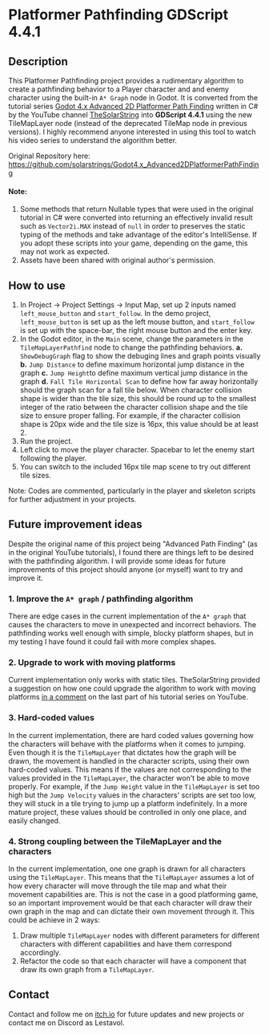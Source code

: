 # Platformer Pathfinding GDScript 4.4.1
## Description
This Platformer Pathfinding project provides a rudimentary algorithm to create a pathfinding behavior to a Player character and and enemy character using the built-in `A* Graph` node in Godot. It is converted from the tutorial series [Godot 4.x Advanced 2D Platformer Path Finding](https://youtube.com/playlist?list=PL6Ikt4l3NbVi_9_-TqX-JUsJ9nIFeYAFE&si=1pFHbTRJXprzpWVb) written in C# by the YouTube channel [TheSolarString](https://www.youtube.com/@TheSolarString)  into **GDScript 4.4.1** using the new TileMapLayer node (instead of the deprecated TileMap node in previous versions). I highly recommend anyone interested in using this tool to watch his video series to understand the algorithm better.

Original Repository here: https://github.com/solarstrings/Godot4.x_Advanced2DPlatformerPathFinding

#### Note:
1. Some methods that return Nullable types that were used in the original tutorial in C# were converted into returning an effectively invalid result such as `Vector2i.MAX` instead of `null` 
in order to preserves the static typing of the methods and take advantage of the editor's IntelliSense. If you adopt these scripts into your game, depending on the game, this may not work as expected.
2. Assets have been shared with original author's permission.
   
## How to use

 1. In Project -> Project Settings -> Input Map, set up 2 inputs named `left_mouse_button` and `start_follow`. In the demo project, `left_mouse_button` is set up as the left mouse button, and `start_follow` is set up with the space-bar, the right mouse button and the enter key.
 2. In the Godot editor, in the `Main` scene, change the parameters in the `TileMapLayerPathfind` node to change the pathfinding behaviors.
		 **a.** `ShowDebugGraph` flag to show the debuging lines and graph points visually
		 **b.** `Jump Distance` to define maximum horizontal jump distance in the graph
		 **c.** `Jump Height`to define maximum vertical jump distance in the graph
		 **d.** `Fall Tile Horizontal Scan` to define how far away horizontally should the graph scan for a fall tile below. When character collision shape is wider than the tile size, this should be round up to the smallest integer of the ratio between the character collision shape and the tile size to ensure proper falling. For example, if the character collision shape is 20px wide and the tile size is 16px, this value should be at least 2.
 3. Run the project.
 4. Left click to move the player character. Spacebar to let the enemy start following the player.
 5. You can switch to the included 16px tile map scene to try out different tile sizes.

Note: Codes are commented, particularly in the player and skeleton scripts for further adjustment in your projects.

## Future improvement ideas

Despite the original name of this project being "Advanced Path Finding" (as in the original YouTube tutorials), I found there are things left to be desired with the pathfinding algorithm. I will provide some ideas for future improvements of this project should anyone (or myself) want to try and improve it.

### 1. Improve the `A* graph` / pathfinding algorithm

There are edge cases in the current implementation of the `A* graph` that causes the characters to move in unexpected and incorrect behaviors. The pathfinding works well enough with simple, blocky platform shapes, but in my testing I have found it could fail with more complex shapes.

### 2. Upgrade to work with moving platforms
Current implementation only works with static tiles. TheSolarString provided a suggestion on how one could upgrade the algorithm to work with moving platforms [in a comment](https://www.youtube.com/watch?v=SRrLptMY5pk&lc=Ugx8H8oWT1MB_dQ_ePd4AaABAg.A2_v-qs3eo3A2bWogDpsVy) on the last part of his tutorial series on YouTube.
### 3. Hard-coded values
In the current implementation, there are hard coded values governing how the characters will behave with the platforms when it comes to jumping. Even though it is the `TileMapLayer` that dictates how the graph will be drawn, the movement is handled in the character scripts, using their own hard-coded values. This means if the values are not corresponding to the values provided in the `TileMapLayer`, the character won't be able to move properly. For example, if the `Jump Height` value in the `TileMapLayer` is set too high but the `Jump Velocity` values in the characters' scripts are set too low, they will stuck in a tile trying to jump up a platform indefinitely. In a more mature project, these values should be controlled in only one place, and easily changed.
### 4. Strong coupling between the TileMapLayer and the characters
In the current implementation, one one graph is drawn for all characters using the `TileMapLayer`. This means that the `TileMapLayer` assumes a lot of how every character will move through the tile map and what their movement capabilities are. This is not the case in a good platforming game, so an important improvement would be that each character will draw their own graph in the map and can dictate their own movement through it. This could be achieve in 2 ways:

 1. Draw multiple `TileMapLayer` nodes with different parameters for different characters with different capabilities and have them correspond accordingly.
 2. Refactor the code so that each character will have a component that draw its own graph from a `TileMapLayer`.

## Contact

Contact and follow me on [itch.io](https://lestavol.itch.io/) for future updates and new projects or contact me on Discord as Lestavol.
